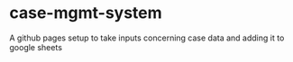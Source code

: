 # case-mgmt-system
 A github pages setup to take inputs concerning case data and adding it to google sheets
